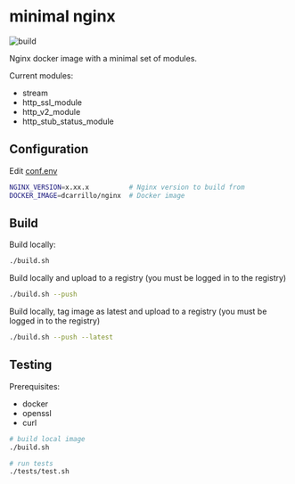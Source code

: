 # minimal nginx

![build](https://github.com/dcarrillo/docker-nginx/workflows/CI/badge.svg)

Nginx docker image with a minimal set of modules.

Current modules:

- stream
- http_ssl_module
- http_v2_module
- http_stub_status_module

## Configuration

Edit [conf.env](conf.env)

```bash
NGINX_VERSION=x.xx.x          # Nginx version to build from
DOCKER_IMAGE=dcarrillo/nginx  # Docker image
```

## Build

Build locally:

```bash
./build.sh
```

Build locally and upload to a registry (you must be logged in to the registry)

```bash
./build.sh --push
```

Build locally, tag image as latest and upload to a registry (you must be logged in to the registry)

```bash
./build.sh --push --latest
```

## Testing

Prerequisites:

- docker
- openssl
- curl

```bash
# build local image
./build.sh

# run tests
./tests/test.sh
```

